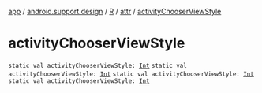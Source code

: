 [app](../../../index.md) / [android.support.design](../../index.md) / [R](../index.md) / [attr](index.md) / [activityChooserViewStyle](.)

# activityChooserViewStyle

`static val activityChooserViewStyle: `[`Int`](https://kotlinlang.org/api/latest/jvm/stdlib/kotlin/-int/index.html)
`static val activityChooserViewStyle: `[`Int`](https://kotlinlang.org/api/latest/jvm/stdlib/kotlin/-int/index.html)
`static val activityChooserViewStyle: `[`Int`](https://kotlinlang.org/api/latest/jvm/stdlib/kotlin/-int/index.html)
`static val activityChooserViewStyle: `[`Int`](https://kotlinlang.org/api/latest/jvm/stdlib/kotlin/-int/index.html)